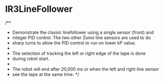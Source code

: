 # IR3LineFollower

/**
 * Demonstrate the classic linefollower using a single sensor (front) and
 * integer PID control.  The two other Zumo line sensors are used to do 
 * sharp turns to allow the PID control to run on lower kP value.
 * 
 * The selection of tracking the left or right edge of the tape is done 
 * during robot start.
 * 
 * The robot will end after 20,000 ms or when the left and right line sensor
 * see the tape at the same time.
 */
